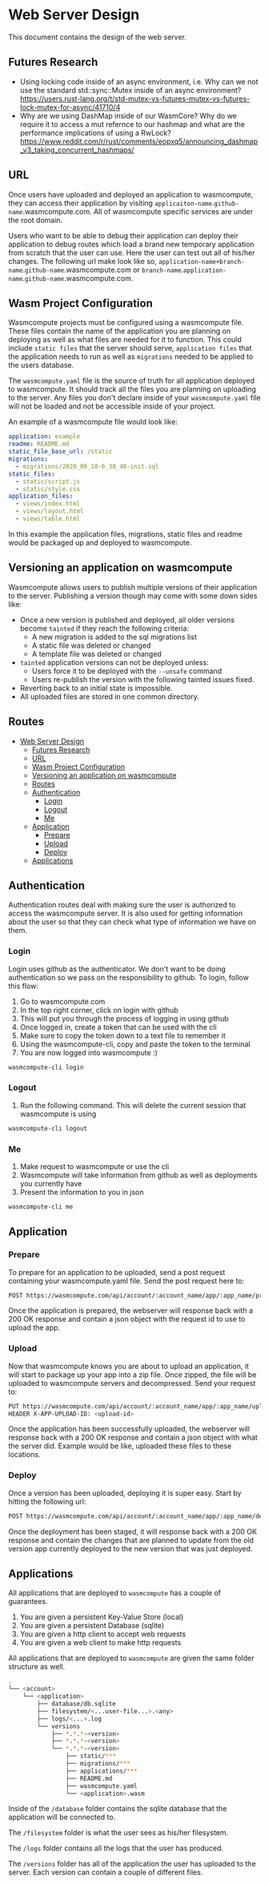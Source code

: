 # Web Server Design

This document contains the design of the web server.

## Futures Research

- Using locking code inside of an async environment, i.e. Why can we not use the standard std::sync::Mutex inside of an async environment? https://users.rust-lang.org/t/std-mutex-vs-futures-mutex-vs-futures-lock-mutex-for-async/41710/4
- Why are we using DashMap inside of our WasmCore? Why do we require it to access a mut refernce to our hashmap and what are the performance implications of using a RwLock? https://www.reddit.com/r/rust/comments/eopxq5/announcing_dashmap_v3_taking_concurrent_hashmaps/

## URL

Once users have uploaded and deployed an application to wasmcompute, they can
access their application by visiting `applicaiton-name`.`github-name`.wasmcompute.com.
All of wasmcompute specific services are under the root domain.

Users who want to be able to debug their application can deploy their application
to debug routes which load a brand new temporary application from scratch that the
user can use. Here the user can test out all of his/her changes. The following
url make look like so, `application-name+branch-name`.`github-name`.wasmcompute.com or
`branch-name`.`application-name`.`github-name`.wasmcompute.com.

## Wasm Project Configuration

Wasmcompute projects must be configured using a wasmcompute file. These files
contain the name of the application you are planning on deploying as well as
what files are needed for it to function. This could include `static files` that
the server should serve, `application files` that the application needs to run
as well as `migrations` needed to be applied to the users database.

The `wasmcompute.yaml` file is the source of truth for all application deployed
to wasmcompute. It should track all the files you are planning on uploading to
the server. Any files you don't declare inside of your `wasmcompute.yaml` file
will not be loaded and not be accessible inside of your project.

An example of a wasmcompute file would look like:

```yaml
application: example
readme: README.md
static_file_base_url: /static
migrations:
  - migrations/2020_09_18-6_38_40-init.sql
static_files:
  - static/script.js
  - static/style.css
application_files:
  - views/index.html
  - views/layout.html
  - views/table.html
```

In this example the application files, migrations, static files and readme would
be packaged up and deployed to wasmcompute.

## Versioning an application on wasmcompute

Wasmcompute allows users to publish multiple versions of their application to the
server. Publishing a version though may come with some down sides like:

- Once a new version is published and deployed, all older versions become `tainted` if they reach the following criteria:
  - A new migration is added to the sql migrations list
  - A static file was deleted or changed
  - A template file was deleted or changed
- `tainted` application versions can not be deployed unless:
  - Users force it to be deployed with the `--unsafe` command
  - Users re-publish the version with the following tainted issues fixed.
- Reverting back to an initial state is impossible.
- All uploaded files are stored in one common directory.

## Routes

- [Web Server Design](#web-server-design)
  - [Futures Research](#futures-research)
  - [URL](#url)
  - [Wasm Project Configuration](#wasm-project-configuration)
  - [Versioning an application on wasmcompute](#versioning-an-application-on-wasmcompute)
  - [Routes](#routes)
  - [Authentication](#authentication)
    - [Login](#login)
    - [Logout](#logout)
    - [Me](#me)
  - [Application](#application)
    - [Prepare](#prepare)
    - [Upload](#upload)
    - [Deploy](#deploy)
  - [Applications](#applications)

## Authentication

Authentication routes deal with making sure the user is authorized to access
the wasmcompute server. It is also used for getting information about the user
so that they can check what type of information we have on them.

### Login

Login uses github as the authenticator. We don't want to be doing authentication
so we pass on the responsibility to github. To login, follow this flow:

1. Go to wasmcompute.com
2. In the top right corner, click on login with github
3. This will put you through the process of logging in using github
4. Once logged in, create a token that can be used with the cli
5. Make sure to copy the token down to a text file to remember it
6. Using the wasmcompute-cli, copy and paste the token to the terminal
7. You are now logged into wasmcompute :)

```bash
wasmcompute-cli login
```

### Logout

1. Run the following command. This will delete the current session that wasmcompute is using

```bash
wasmcompute-cli logout
```

### Me

1. Make request to wasmcompute or use the cli
2. Wasmcompute will take information from github as well as deployments you currently have
3. Present the information to you in json

```bash
wasmcompute-cli me
```

## Application

### Prepare

To prepare for an application to be uploaded, send a post request containing
your wasmcompute.yaml file. Send the post request here to:

```bash
POST https://wasmcompute.com/api/account/:account_name/app/:app_name/prepare/:version
```

Once the application is prepared, the webserver will response back with a 200 OK
response and contain a json object with the request id to use to upload the app.

### Upload

Now that wasmcompute knows you are about to upload an application, it will start
to package up your app into a zip file. Once zipped, the file will be uploaded to
wasmcompute servers and decompressed. Send your request to:

```bash
PUT https://wasmcompute.com/api/account/:account_name/app/:app_name/upload/:version
HEADER X-APP-UPLOAD-ID: <upload-id>
```

Once the application has been successfully uploaded, the webserver will response
back with a 200 OK response and contain a json object with what the server did.
Example would be like, uploaded these files to these locations.

### Deploy

Once a version has been uploaded, deploying it is super easy. Start by hitting
the following url:

```bash
POST https://wasmcompute.com/api/account/:account_name/app/:app_name/deploy/:version
```

Once the deployment has been staged, it will response back with a 200 OK response
and contain the changes that are planned to update from the old version app currently
deployed to the new version that was just deployed.

## Applications

All applications that are deployed to `wasmcompute` has a couple of guarantees.

1. You are given a persistent Key-Value Store (local)
2. You are given a persistent Database (sqlite)
3. You are given a http client to accept web requests
4. You are given a web client to make http requests

All applications that are deployed to `wasmcompute` are given the same folder
structure as well.

```bash
.
└── <account>
    └── <application>
        ├── database/db.sqlite
        ├── filesystem/<...user-file...>.<any>
        ├── logs/<...>.log
        └── versions
            ├── *.*.*-<version>
            ├── *.*.*-<version>
            └── *.*.*-<version>
                ├── static/***
                ├── migrations/***
                ├── applications/***
                ├── README.md
                ├── wasmcompute.yaml
                └── <application>.wasm
```

Inside of the `/database` folder contains the sqlite database that the application
will be connected to.

The `/filesystem` folder is what the user sees as his/her filesystem.

The `/logs` folder contains all the logs that the user has produced.

The `/versions` folder has all of the application the user has uploaded to the
server. Each version can contain a couple of different files.